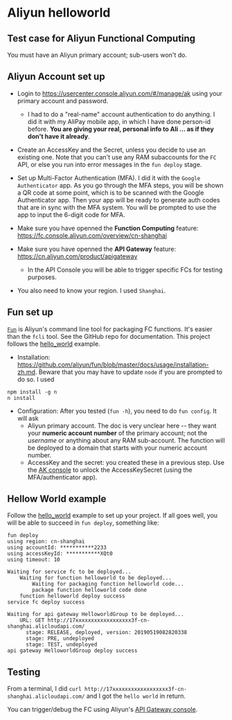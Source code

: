 # Aliyun helloworld
Test case for Aliyun Functional Computing
----

You must have an Aliyun primary account; sub-users won't do. 

## Aliyun Account set up
* Login to https://usercenter.console.aliyun.com/#/manage/ak using your primary account and password. 
  * I had to do a "real-name" account authentication to do anything. I did it with my AliPay mobile app, in which I have done person-id before. **You are giving your real, personal info to Ali ... as if they don't have it already**.

* Create an AccessKey and the Secret, unless you decide to use an existing one. Note that you can't use any RAM subaccounts for the `FC` API, or else you run into error messages in the `fun deploy` stage.
* Set up Multi-Factor Authentication (MFA). I did it with the `Google Authenticator` app. As you go through the MFA steps, you will be shown a QR code at some point, which is to be scanned with the Google Authenticator app. Then your app will be ready to generate auth codes that are in sync with the MFA system. You will be prompted to use the app to input the 6-digit code for MFA.

* Make sure you have openned the **Function Computing** feature: https://fc.console.aliyun.com/overview/cn-shanghai

* Make sure you have openned the **API Gateway** feature: https://cn.aliyun.com/product/apigateway
  * In the API Console you will be able to trigger specific FCs for testing purposes. 
  
* You also need to know your region. I used `Shanghai`. 

## Fun set up
[`Fun`](https://github.com/aliyun/fun) is Aliyun's command line tool for packaging FC functions. It's easier than the `fcli` tool. See the GitHub repo for documentation. This project follows the [hello_world](https://github.com/aliyun/fun/tree/master/examples/helloworld) example. 

* Installation: https://github.com/aliyun/fun/blob/master/docs/usage/installation-zh.md. Beware that you may have to update `node` if you are prompted to do so. I used
```shell
npm install -g n
n install
```

* Configuration: After you tested (`fun -h`), you need to do `fun config`. It will ask 
  * Aliyun primary account. The doc is very unclear here -- they want your **numeric account number** of the primary account; not the *username* or anything about any RAM sub-account. The function will be deployed to a domain that starts with your numeric account number. 
  * AccessKey and the secret: you created these in a previous step. Use the [AK console](https://usercenter.console.aliyun.com/#/manage/ak) to unlock the AccessKeySecret (using the MFA/authenticator app).

## Hellow World example
Follow the [hello_world](https://github.com/aliyun/fun/tree/master/examples/helloworld) example to set up your project. If all goes well, you will be able to succeed in `fun deploy`, something like:

```
fun deploy
using region: cn-shanghai
using accountId: ***********2233
using accessKeyId: ***********XQt0
using timeout: 10

Waiting for service fc to be deployed...
	Waiting for function helloworld to be deployed...
		Waiting for packaging function helloworld code...
		package function helloworld code done
	function helloworld deploy success
service fc deploy success

Waiting for api gateway HelloworldGroup to be deployed...
    URL: GET http://17xxxxxxxxxxxxxxxxxx3f-cn-shanghai.alicloudapi.com/
      stage: RELEASE, deployed, version: 20190519082820338
      stage: PRE, undeployed
      stage: TEST, undeployed
api gateway HelloworldGroup deploy success
```

## Testing

From a terminal, I did `curl http://17xxxxxxxxxxxxxxxxxx3f-cn-shanghai.alicloudapi.com/` and I got the `hello world` in return. 

You can trigger/debug the FC using Aliyun's [API Gateway console](https://apigateway.console.aliyun.com). 
